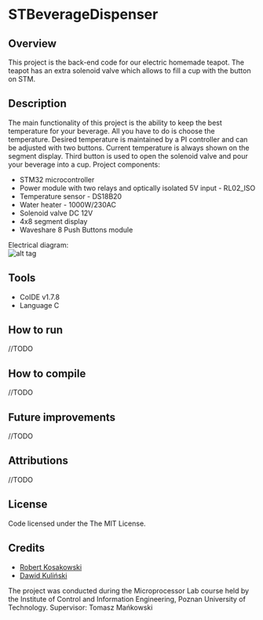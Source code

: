 # STBeverageDispenser

## Overview
This project is the back-end code for our electric homemade teapot. The teapot has an extra solenoid valve which allows to fill a cup with the button on STM.
## Description
The main functionality of this project is the ability to keep the best temperature for your beverage. All you have to do is choose the temperature. Desired temperature is maintained by a PI controller and can be adjusted with two buttons. Current temperature is always shown on the segment display. Third button is used to open the solenoid valve and pour your beverage into a cup. 
Project components:
- STM32 microcontroller
- Power module with two relays and optically isolated 5V input - RL02_ISO
- Temperature sensor - DS18B20
- Water heater - 1000W/230AC
- Solenoid valve DC 12V
- 4x8 segment display
- Waveshare 8 Push Buttons module  

Electrical diagram:  
![alt tag](https://i.imgur.com/zinWzyq.png)  

## Tools
- CoIDE v1.7.8
- Language C
## How to run
//TODO
## How to compile
//TODO
## Future improvements
//TODO
## Attributions
//TODO
## License
Code licensed under the The MIT License.

## Credits
- [Robert Kosakowski](https://github.com/Kosert)
- [Dawid Kuliński](https://github.com/DawidKulinski)

The project was conducted during the Microprocessor Lab course held by the Institute of Control and Information Engineering, Poznan University of Technology.
Supervisor: Tomasz Mańkowski
